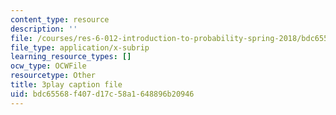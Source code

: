 ```yaml
---
content_type: resource
description: ''
file: /courses/res-6-012-introduction-to-probability-spring-2018/bdc65568f407d17c58a1648896b20946_t_EcSVTWmwk.srt
file_type: application/x-subrip
learning_resource_types: []
ocw_type: OCWFile
resourcetype: Other
title: 3play caption file
uid: bdc65568-f407-d17c-58a1-648896b20946
---
```

